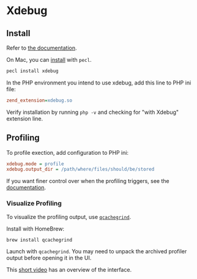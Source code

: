 # Xdebug

## Install

Refer to [the documentation](https://xdebug.org/docs/install). 

On Mac, you can [install](https://xdebug.org/docs/install) with `pecl`.

```sh
pecl install xdebug
```

In the PHP environment you intend to use xdebug, add this line to PHP ini file:

```ini
zend_extension=xdebug.so
```

Verify installation by running `php -v` and checking for "with Xdebug" extension line.

## Profiling 

To profile exection, add configuration to PHP ini:

```ini
xdebug.mode = profile
xdebug.output_dir = /path/where/files/should/be/stored 
```

If you want finer control over when the profiling triggers, see the [documentation](https://xdebug.org/docs/profiler).

### Visualize Profiling 

To visualize the profiling output, use [`qcachegrind`](https://formulae.brew.sh/formula/qcachegrind). 

Install with HomeBrew:
```
brew install qcachegrind
```

Launch with `qcachegrind`. You may need to unpack the archived profiler output before opening it in the UI. 

This [short video](https://www.youtube.com/watch?v=h-0HpCblt3A) has an overview of the interface.
